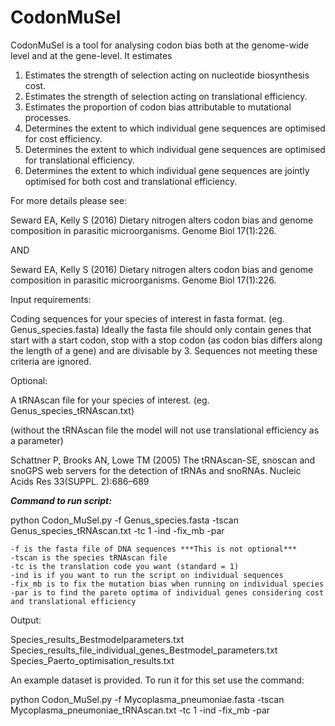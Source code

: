 # CodonMuSel
CodonMuSel is a tool for analysing codon bias both at the genome-wide level and at the gene-level. It estimates 

1) Estimates the strength of selection acting on nucleotide biosynthesis cost.
2) Estimates the strength of selection acting on translational efficiency.
3) Estimates the proportion of codon bias attributable to mutational processes.
4) Determines the extent to which individual gene sequences are optimised for cost efficiency.
5) Determines the extent to which individual gene sequences are optimised for translational efficiency.
6) Determines the extent to which individual gene sequences are jointly optimised for both cost and translational efficiency.

For more details please see:

Seward EA, Kelly S (2016) Dietary nitrogen alters codon bias and genome composition in parasitic microorganisms. Genome Biol 17(1):226.

AND

Seward EA, Kelly S (2016) Dietary nitrogen alters codon bias and genome composition in parasitic microorganisms. Genome Biol 17(1):226.

Input requirements:

Coding sequences for your species of interest in fasta format. (eg. Genus_species.fasta)
Ideally the fasta file should only contain genes that start with a start codon, stop with a stop codon (as codon bias differs along the length of a gene) and are divisable by 3. 
Sequences not meeting these criteria are ignored.

Optional:

A tRNAscan file for your species of interest. (eg. Genus_species_tRNAscan.txt)

(without the tRNAscan file the model will not use translational efficiency as a parameter)

Schattner P, Brooks AN, Lowe TM (2005) The tRNAscan-SE, snoscan and snoGPS web servers for the detection of tRNAs and snoRNAs. Nucleic Acids Res 33(SUPPL. 2):686–689

***Command to run script:***

python Codon_MuSel.py -f Genus_species.fasta -tscan Genus_species_tRNAscan.txt -tc 1 -ind -fix_mb -par

	-f is the fasta file of DNA sequences ***This is not optional***
	-tscan is the species tRNAscan file
	-tc is the translation code you want (standard = 1)
	-ind is if you want to run the script on individual sequences
	-fix_mb is to fix the mutation bias when running on individual species
	-par is to find the pareto optima of individual genes considering cost and translational efficiency

Output:

Species_results_Bestmodelparameters.txt
Species_results_file_individual_genes_Bestmodel_parameters.txt
Species_Paerto_optimisation_results.txt

An example dataset is provided. To run it for this set use the command:

python Codon_MuSel.py -f Mycoplasma_pneumoniae.fasta -tscan Mycoplasma_pneumoniae_tRNAscan.txt -tc 1 -ind -fix_mb -par
